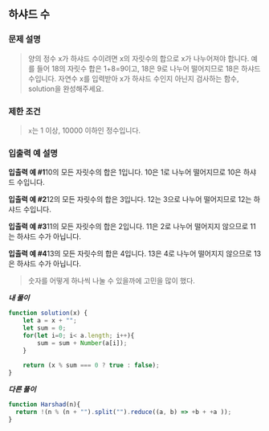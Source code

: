 ## 하샤드 수

### **문제 설명**

> 양의 정수 x가 하샤드 수이려면 x의 자릿수의 합으로 x가 나누어져야 합니다. 예를 들어 18의 자릿수 합은 1+8=9이고, 18은 9로 나누어 떨어지므로 18은 하샤드 수입니다. 자연수 x를 입력받아 x가 하샤드 수인지 아닌지 검사하는 함수, solution을 완성해주세요.
> 

### 제한 조건

> `x`는 1 이상, 10000 이하인 정수입니다.
> 

### 입출력 예 설명

**입출력 예 #1**10의 모든 자릿수의 합은 1입니다. 10은 1로 나누어 떨어지므로 10은 하샤드 수입니다.

**입출력 예 #2**12의 모든 자릿수의 합은 3입니다. 12는 3으로 나누어 떨어지므로 12는 하샤드 수입니다.

**입출력 예 #3**11의 모든 자릿수의 합은 2입니다. 11은 2로 나누어 떨어지지 않으므로 11는 하샤드 수가 아닙니다.

**입출력 예 #4**13의 모든 자릿수의 합은 4입니다. 13은 4로 나누어 떨어지지 않으므로 13은 하샤드 수가 아닙니다.

> 숫자를 어떻게 하나씩 나눌 수 있을까에 고민을 많이 했다.
> 

***내 풀이***

```jsx
function solution(x) {
    let a = x + "";
    let sum = 0;
    for(let i=0; i< a.length; i++){
        sum = sum + Number(a[i]);
    }
    
    return (x % sum === 0 ? true : false);
}
```

***다른 풀이***

```jsx
function Harshad(n){
  return !(n % (n + "").split("").reduce((a, b) => +b + +a ));
}
```